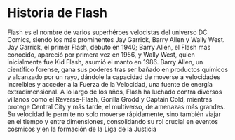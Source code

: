 # Historia de Flash

Flash es el nombre de varios superhéroes velocistas del universo DC Comics, siendo los más prominentes Jay Garrick, Barry Allen y Wally West. Jay Garrick, el primer Flash, debutó en 1940; Barry Allen, el Flash más conocido, apareció por primera vez en 1956, y Wally West, quien inicialmente fue Kid Flash, asumió el manto en 1986. Barry Allen, un científico forense, gana sus poderes tras ser bañado en productos químicos y alcanzado por un rayo, dándole la capacidad de moverse a velocidades increíbles y acceder a la Fuerza de la Velocidad, una fuente de energía extradimensional. A lo largo de los años, Flash ha luchado contra diversos villanos como el Reverse-Flash, Gorilla Grodd y Captain Cold, mientras protege Central City y más tarde, el multiverso, de amenazas más grandes. Su velocidad le permite no solo moverse rápidamente, sino también viajar en el tiempo y entre dimensiones, consolidando su rol crucial en eventos cósmicos y en la formación de la Liga de la Justicia
